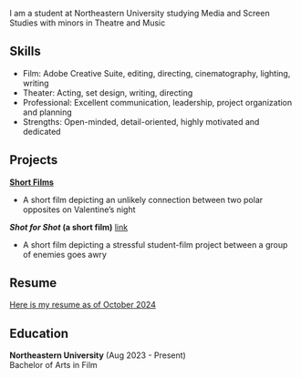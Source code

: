 <!---
documentation on themes etc: https://docs.github.com/en/pages/setting-up-a-github-pages-site-with-jekyll/adding-a-theme-to-your-github-pages-site-using-jekyll
-->
I am a student at Northeastern University studying Media and Screen Studies with minors in Theatre and Music 

## Skills
- Film: Adobe Creative Suite, editing, directing, cinematography, lighting, writing
- Theater: Acting, set design, writing, directing
- Professional: Excellent communication, leadership, project organization and planning
- Strengths: Open-minded, detail-oriented, highly motivated and dedicated

## Projects
[**Short Films**](projects/shortfilms)
- A short film depicting an unlikely connection between two polar opposites on Valentine’s night


**_Shot for Shot_ (a short film)** [link](projects/film2)
- A short film depicting a stressful student-film project between a group of enemies goes awry

## Resume
[Here is my resume as of October 2024](assets/Resume.pdf)

## Education
**Northeastern University** (Aug 2023 - Present)    
Bachelor of Arts in Film   
